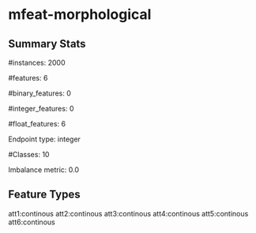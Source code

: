 # mfeat-morphological

## Summary Stats

#instances: 2000

#features: 6

  #binary_features: 0

  #integer_features: 0

  #float_features: 6

Endpoint type: integer

#Classes: 10

Imbalance metric: 0.0

## Feature Types

 att1:continous
att2:continous
att3:continous
att4:continous
att5:continous
att6:continous


